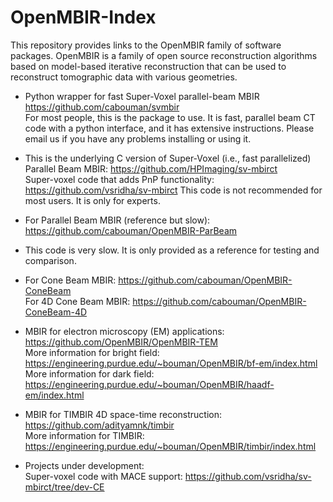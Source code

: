 # OpenMBIR-Index

This repository provides links to the OpenMBIR family of software packages. OpenMBIR is a family of open source reconstruction algorithms based on model-based iterative reconstruction that can be used to reconstruct tomographic data with various geometries.

* Python wrapper for fast Super-Voxel parallel-beam MBIR https://github.com/cabouman/svmbir  
For most people, this is the package to use.
It is fast, parallel beam CT code with a python interface, and it has extensive instructions.
Please email us if you have any problems installing or using it.

* This is the underlying C version of Super-Voxel (i.e., fast parallelized) Parallel Beam MBIR: https://github.com/HPImaging/sv-mbirct  
Super-voxel code that adds PnP functionality: https://github.com/vsridha/sv-mbirct
This code is not recommended for most users. It is only for experts.

* For Parallel Beam MBIR (reference but slow): https://github.com/cabouman/OpenMBIR-ParBeam
* This code is very slow. It is only provided as a reference for testing and comparison.

* For Cone Beam MBIR: https://github.com/cabouman/OpenMBIR-ConeBeam  
For 4D Cone Beam MBIR: https://github.com/cabouman/OpenMBIR-ConeBeam-4D

* MBIR for electron microscopy (EM) applications: https://github.com/OpenMBIR/OpenMBIR-TEM  
More information for bright field: https://engineering.purdue.edu/~bouman/OpenMBIR/bf-em/index.html  
More information for dark field: https://engineering.purdue.edu/~bouman/OpenMBIR/haadf-em/index.html

* MBIR for TIMBIR 4D space-time reconstruction: https://github.com/adityamnk/timbir  
More information for TIMBIR: https://engineering.purdue.edu/~bouman/OpenMBIR/timbir/index.html

* Projects under development:  
Super-voxel code with MACE support: https://github.com/vsridha/sv-mbirct/tree/dev-CE
